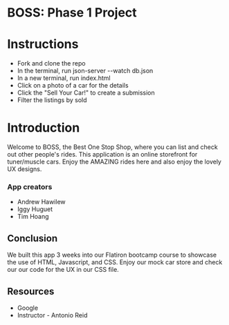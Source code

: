 # BOSS: Phase 1 Project

# Instructions

- Fork and clone the repo
- In the terminal, run json-server --watch db.json
- In a new terminal, run index.html
- Click on a photo of a car for the details
- Click the "Sell Your Car!" to create a submission
- Filter the listings by sold

# Introduction

Welcome to BOSS, the Best One Stop Shop, where you can list and check out other people's rides. This application is an online storefront for tuner/muscle cars. Enjoy the AMAZING rides here and also enjoy the lovely UX designs.

### App creators

- Andrew Hawilew
- Iggy Huguet
- Tim Hoang

## Conclusion

We built this app 3 weeks into our Flatiron bootcamp course to showcase the use of HTML, Javascript, and CSS. Enjoy our mock car store and check our our code for the UX in our CSS file.

## Resources

- Google
- Instructor - Antonio Reid
